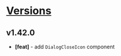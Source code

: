 # [Versions](https://github.com/Tracktor/design-system/releases)

## v1.42.0
- **[feat]** - add `DialogCloseIcon` component
